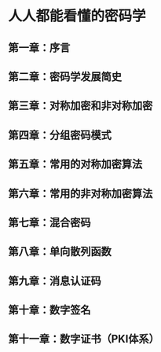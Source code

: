 # 人人都能看懂的密码学

## 第一章：序言

## 第二章：密码学发展简史

## 第三章：对称加密和非对称加密

## 第四章：分组密码模式

## 第五章：常用的对称加密算法

## 第六章：常用的非对称加密算法

## 第七章：混合密码

## 第八章：单向散列函数

## 第九章：消息认证码

## 第十章：数字签名

## 第十一章：数字证书（PKI体系）




